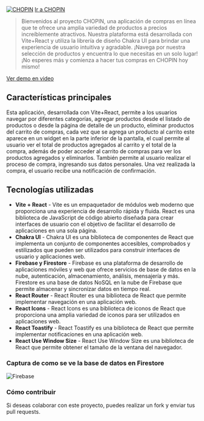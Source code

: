 [![CHOPIN](https://chopin-git-preentrega3gracis-ggracis.vercel.app/chopin.png)](https://chopin-lyart.vercel.app/)
[Ir a CHOPIN](https://chopin-lyart.vercel.app/)

> Bienvenidos al proyecto CHOPIN, una aplicación de compras en línea que te
> ofrece una amplia variedad de productos a precios increíblemente atractivos.
> Nuestra plataforma está desarrollada con Vite+React y utiliza la librería de
> diseño Chakra UI para brindar una experiencia de usuario intuitiva y
> agradable. ¡Navega por nuestra selección de productos y encuentra lo que
> necesitas en un solo lugar! ¡No esperes más y comienza a hacer tus compras en
> CHOPIN hoy mismo!

[Ver demo en video](https://www.youtube.com/watch?v=yaU5CJW0Bj8)


## Características principales

Esta aplicación, desarrollada con Vite+React, permite a los usuarios navegar por
diferentes categorías, agregar productos desde el listado de productos o desde
la página de detalle de un producto, eliminar productos del carrito de compras,
cada vez que se agrega un producto al carrito este aparece en un widget en la
parte inferior de la pantalla, el cual permite al usuario ver el total de
productos agregados al carrito y el total de la compra, además de poder acceder
al carrito de compras para ver los productos agregados y eliminarlos. También
permite al usuario realizar el proceso de compra, ingresando sus datos
personales. Una vez realizada la compra, el usuario recibe una notificación de
confirmación.

## Tecnologías utilizadas

- **Vite + React** - Vite es un empaquetador de módulos web moderno que
  proporciona una experiencia de desarrollo rápida y fluida. React es una
  biblioteca de JavaScript de código abierto diseñada para crear interfaces de
  usuario con el objetivo de facilitar el desarrollo de aplicaciones en una sola
  página.
- **Chakra UI** - Chakra UI es una biblioteca de componentes de React que
  implementa un conjunto de componentes accesibles, comprobados y estilizados
  que pueden ser utilizados para construir interfaces de usuario y aplicaciones
  web.
- **Firebase y Firestore** - Firebase es una plataforma de desarrollo de
  aplicaciones móviles y web que ofrece servicios de base de datos en la nube,
  autenticación, almacenamiento, análisis, mensajería y más. Firestore es una
  base de datos NoSQL en la nube de Firebase que permite almacenar y sincronizar
  datos en tiempo real.
- **React Router** - React Router es una biblioteca de React que permite
  implementar navegación en una aplicación web.
- **React Icons** - React Icons es una biblioteca de iconos de React que
  proporciona una amplia variedad de iconos para ser utilizados en aplicaciones
  web.
- **React Toastify** - React Toastify es una biblioteca de React que permite
  implementar notificaciones en una aplicación web.
- **React Use Window Size** - React Use Window Size es una biblioteca de React
  que permite obtener el tamaño de la ventana del navegador.

### Captura de como se ve la base de datos en Firestore

![Firebase](https://chopin-git-preentrega3gracis-ggracis.vercel.app/FirebaseFirestore.jpg)

### Cómo contribuir

Si deseas colaborar con este proyecto, puedes realizar un fork y enviar tus pull
requests.
